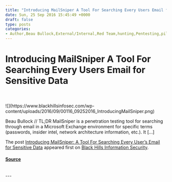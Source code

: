 ```yaml
---
title: "Introducing MailSniper A Tool For Searching Every Users Email for Sensitive Data"
date: Sun, 25 Sep 2016 15:45:49 +0000
draft: false
type: posts
categories: 
- Author,Beau Bullock,External/Internal,Red Team,hunting,Pentesting,pillaging,red teaming,sensitive info,yolo
---
```

# Introducing MailSniper A Tool For Searching Every Users Email for Sensitive Data

<br/>

<br/>
![](https://www.blackhillsinfosec.com/wp-content/uploads/2016/09/00116_09252016_IntroducingMailSniper.png)

Beau Bullock // TL;DR MailSniper is a penetration testing tool for searching through email in a Microsoft Exchange environment for specific terms (passwords, insider intel, network architecture information, etc.). It \[…\]

The post [Introducing MailSniper: A Tool For Searching Every User’s Email for Sensitive Data](https://www.blackhillsinfosec.com/introducing-mailsniper-a-tool-for-searching-every-users-email-for-sensitive-data/) appeared first on [Black Hills Information Security](https://www.blackhillsinfosec.com).

#### [Source](https://www.blackhillsinfosec.com/introducing-mailsniper-a-tool-for-searching-every-users-email-for-sensitive-data/)

<br/>
---
